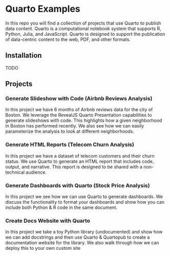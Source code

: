 # Quarto Examples

In this repo you will find a collection of projects that use Quarto to publish data content. Quarto is a computational notebook system that supports R, Python, Julia, and JavaScript. Quarto is designed to support the publication of data-centric content to the web, PDF, and other formats.

## Installation

TODO

## Projects

### Generate Slideshow with Code (Airbnb Reviews Analysis)

In this project we have 6 months of Airbnb reviews data for the city of Boston. We leverage the RevealJS Quarto Presentation capabilities to generate slideshows with code. This highlights how a given neighborhood in Boston has performed recently. We also see how we can easily parameterize the analysis to look at different neighborhoods.

### Generate HTML Reports (Telecom Churn Analysis)

In this project we have a dataset of telecom customers and their churn status. We use Quarto to generate an HTML report that includes code, output, and narrative. This report is designed to be shared with a non-technical audience.

### Generate Dashboards with Quarto (Stock Price Analysis)

In this project we see how we can use Quarto to generate dashboards. We discuss the functionality to format your dashboards and show how you can include both Python & R code in the same document.

### Create Docs Website with Quarto

In this project we take a toy Python library (undocumented) and show how we can add docstrings and then use Quarto & Quartopub to create a documentation website for the library. We also walk through how we can deploy this to your own custom site


